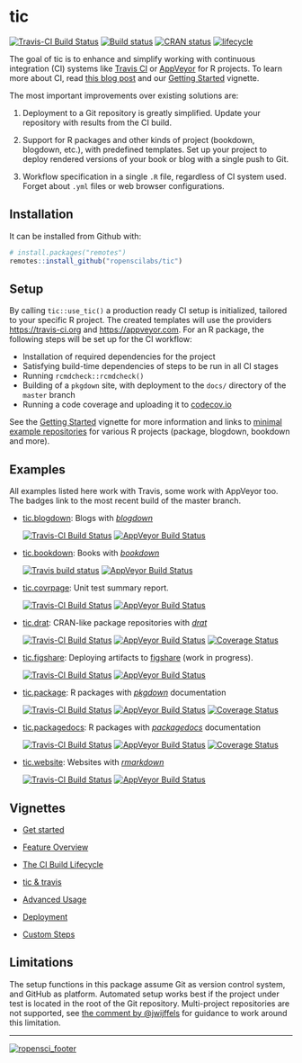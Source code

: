 # tic

[![Travis-CI Build Status](https://travis-ci.org/ropenscilabs/tic.svg?branch=master)](https://travis-ci.org/ropenscilabs/tic)
[![Build status](https://ci.appveyor.com/api/projects/status/r8w1psd0f5r4hs6t/branch/master?svg=true)](https://ci.appveyor.com/project/ropensci/tic/branch/master)
[![CRAN status](https://www.r-pkg.org/badges/version/tic)](https://cran.r-project.org/package=tic)
[![lifecycle](https://img.shields.io/badge/lifecycle-maturing-blue.svg)](https://www.tidyverse.org/lifecycle/#maturing)

The goal of tic is to enhance and simplify working with continuous integration (CI) systems like [Travis CI](https://travis-ci.org) or [AppVeyor](https://www.appveyor.com/) for R projects.  To learn more about CI, read [this blog post](http://mahugh.com/2016/09/02/travis-ci-for-test-automation/) and our [Getting Started](https://ropenscilabs.github.io/tic/articles/tic.html#prerequisites) vignette.

The most important improvements over existing solutions are:

1. Deployment to a Git repository is greatly simplified. Update your repository with results from the CI build.

1. Support for R packages and other kinds of project (bookdown, blogdown, etc.), with predefined templates. 
   Set up your project to deploy rendered versions of your book or blog with a single push to Git.

1. Workflow specification in a single `.R` file, regardless of CI system used.  
   Forget about `.yml` files or web browser configurations.

## Installation

It can be installed from Github with:

``` r
# install.packages("remotes")
remotes::install_github("ropenscilabs/tic")
```

## Setup

By calling `tic::use_tic()` a production ready CI setup is initialized, tailored to your specific R project.
The created templates will use the providers https://travis-ci.org and https://appveyor.com.
For an R package, the following steps will be set up for the CI workflow:

- Installation of required dependencies for the project
- Satisfying build-time dependencies of steps to be run in all CI stages
- Running `rcmdcheck::rcmdcheck()`
- Building of a `pkgdown` site, with deployment to the `docs/` directory of the `master` branch
- Running a code coverage and uploading it to [codecov.io](https://codecov.io/)

See the [Getting Started](https://ropenscilabs.github.io/tic/articles/tic.html) vignette for more information and links to [minimal example repositories](https://ropenscilabs.github.io/tic/articles/tic.html#examples-projects) for various R projects (package, blogdown, bookdown and more).

## Examples

All examples listed here work with Travis, some work with AppVeyor too. The badges link to the most recent build of the master branch.

- [tic.blogdown](https://github.com/ropenscilabs/tic.blogdown): Blogs with [_blogdown_](https://bookdown.org/yihui/blogdown/)

    <p><a href="https://travis-ci.org/ropenscilabs/tic.blogdown"><img src="https://travis-ci.org/ropenscilabs/tic.blogdown.svg?branch=master" alt="Travis-CI Build Status"/></a> <a href="https://ci.appveyor.com/project/ropensci/tic-blogdown"><img src="https://ci.appveyor.com/api/projects/status/github/ropenscilabs/tic.blogdown?branch=master&svg=true" alt="AppVeyor Build Status"/></a></p>

- [tic.bookdown](https://github.com/ropenscilabs/tic.bookdown): Books with [_bookdown_](https://bookdown.org/)

    <p><a href="https://travis-ci.org/ropenscilabs/tic.bookdown"><img src="https://travis-ci.org/ropenscilabs/tic.bookdown.svg?branch=master" alt="Travis build status"/></a>
    <a href="https://ci.appveyor.com/project/ropensci/tic-bookdown"><img src="https://ci.appveyor.com/api/projects/status/github/ropenscilabs/tic.bookdown?branch=master&svg=true" alt="AppVeyor Build Status"/></a></p>

    
- [tic.covrpage](https://github.com/ropenscilabs/tic.covrpage): Unit test summary report.

    <p><a href="https://travis-ci.org/ropenscilabs/tic.covrpage"><img src="https://travis-ci.org/ropenscilabs/tic.covrpage.svg?branch=master" alt="Travis-CI Build Status"/></a>
    <a href="https://ci.appveyor.com/project/ropensci/tic-covrpage"><img src="https://ci.appveyor.com/api/projects/status/github/ropenscilabs/tic.covrpage?branch=master&svg=true" alt="AppVeyor Build Status"/></a></p>
    
- [tic.drat](https://github.com/ropenscilabs/tic.drat): CRAN-like package repositories with [_drat_](http://dirk.eddelbuettel.com/code/drat.html)

    <p><a href="https://travis-ci.org/ropenscilabs/tic.drat"><img src="https://travis-ci.org/ropenscilabs/tic.drat.svg?branch=master" alt="Travis-CI Build Status"/></a>
    <a href="https://ci.appveyor.com/project/ropensci/tic-drat"><img src="https://ci.appveyor.com/api/projects/status/github/ropenscilabs/tic.drat?branch=master&svg=true" alt="AppVeyor Build Status"/></a>
    <a href="https://codecov.io/github/ropenscilabs/tic.drat?branch=master"><img src="https://codecov.io/gh/ropenscilabs/tic.drat/branch/master/graph/badge.svg" alt="Coverage Status"/></a></p>

- [tic.figshare](https://github.com/ropenscilabs/tic.figshare): Deploying artifacts to [figshare](https://figshare.com/) (work in progress).

    <p><a href="https://travis-ci.org/ropenscilabs/tic.figshare"><img src="https://travis-ci.org/ropenscilabs/tic.figshare.svg?branch=master" alt="Travis-CI Build Status"/></a>
    <a href="https://ci.appveyor.com/project/ropensci/tic-figshare"><img src="https://ci.appveyor.com/api/projects/status/github/ropenscilabs/tic.figshare?branch=master&svg=true" alt="AppVeyor Build Status"/></a></p>

- [tic.package](https://github.com/ropenscilabs/tic.package): R packages with [_pkgdown_](https://pkgdown.r-lib.org/) documentation

    <p><a href="https://travis-ci.org/ropenscilabs/tic.package"><img src="https://travis-ci.org/ropenscilabs/tic.package.svg?branch=master" alt="Travis-CI Build Status"/></a>
    <a href="https://ci.appveyor.com/project/ropensci/tic-package"><img src="https://ci.appveyor.com/api/projects/status/github/ropenscilabs/tic.package?branch=master&svg=true" alt="AppVeyor Build Status"/></a>
    <a href="https://codecov.io/github/ropenscilabs/tic.package?branch=master"><img src="https://codecov.io/gh/ropenscilabs/tic.package/branch/master/graph/badge.svg" alt="Coverage Status"/></a></p>

- [tic.packagedocs](https://github.com/ropenscilabs/tic.packagedocs): R packages with [_packagedocs_](http://hafen.github.io/packagedocs/) documentation

    <p><a href="https://travis-ci.org/ropenscilabs/tic.packagedocs"><img src="https://travis-ci.org/ropenscilabs/tic.packagedocs.svg?branch=master" alt="Travis-CI Build Status"/></a>
    <a href="https://ci.appveyor.com/project/ropensci/tic-packagedocs"><img src="https://ci.appveyor.com/api/projects/status/github/ropenscilabs/tic.packagedocs?branch=master&svg=true" alt="AppVeyor Build Status"/></a>
    <a href="https://codecov.io/github/ropenscilabs/tic.packagedocs?branch=master"><img src="https://codecov.io/gh/ropenscilabs/tic.packagedocs/branch/master/graph/badge.svg" alt="Coverage Status"/></a></p>
    
- [tic.website](https://github.com/ropenscilabs/tic.website): Websites with [_rmarkdown_](https://rmarkdown.rstudio.com/)

    <p><a href="https://travis-ci.org/ropenscilabs/tic.website"><img src="https://travis-ci.org/ropenscilabs/tic.website.svg?branch=master" alt="Travis-CI Build Status"/></a>
    <a href="https://ci.appveyor.com/project/ropensci/tic-website"><img src="https://ci.appveyor.com/api/projects/status/github/ropenscilabs/tic.website?branch=master&svg=true" alt="AppVeyor Build Status"/></a></p>

## Vignettes

- [Get started](https://ropenscilabs.github.io/tic/articles/tic.html)

- [Feature Overview](https://ropenscilabs.github.io/tic/articles/advantages.html)

- [The CI Build Lifecycle](https://ropenscilabs.github.io/tic/articles/build-lifecycle.html)

- [tic & travis](https://ropenscilabs.github.io/tic/articles/tic-travis.html)

- [Advanced Usage](https://ropenscilabs.github.io/tic/articles/advanced.html)

- [Deployment](https://ropenscilabs.github.io/tic/articles/deployment.html)

- [Custom Steps](https://ropenscilabs.github.io/tic/articles/custom-steps.html)

## Limitations

The setup functions in this package assume Git as version control system, and GitHub as platform.  Automated setup works best if the project under test is located in the root of the Git repository.  Multi-project repositories are not supported, see [the comment by @jwijffels](https://github.com/ropenscilabs/tic/issues/117#issuecomment-460814990) for guidance to work around this limitation.

---

[![ropensci_footer](https://ropensci.org/public_images/ropensci_footer.png)](https://ropensci.org)
